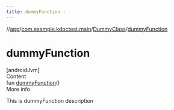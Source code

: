 ```yaml
---
title: dummyFunction -
---
```

//[app](../../../index.md)/[com.example.kdoctest.main](../index.md)/[DummyClass](index.md)/[dummyFunction](dummy-function.md)



# dummyFunction  
[androidJvm]  
Content  
fun [dummyFunction](dummy-function.md)()  
More info  


This is dummyFunction description

  



